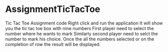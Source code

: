 # AssignmentTicTacToe
Tic Tac Toe Assignment code
Right click and run the application
It will show you the tic tac toe box with nine numbers
First player need to select the number where he wants to mark
Similarly second player need to selct the number to mark his choice.
Once the all the numbers selected or on the completion of row the result will be displayed.
